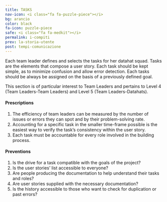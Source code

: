 ```yaml
---
title: TASKS
nav-icon: <i class="fa fa-puzzle-piece"></i>
bg: arancio
color: black
fa-icon: puzzle-piece
safe: <i class="fa fa-medkit"></i>
permalink: i-compiti
prev: la-storia-utente
post: tempi-comunicazione
---
```



Each team leader defines and selects the tasks for her datahat squad. Tasks are the elements that compose a user story. Each task should be kept simple, as to minimize confusion and allow error detection. Each tasks should be always be assigned on the basis of a previously defined goal. 

This section is of particular interest to Team Leaders and pertains to Level 4 (Team Leaders-Team Leaders) and Level 5 (Team Leaders-Datahats). 

#### <i class="fa fa-exclamation-circle"></i> Prescriptions

1. The efficiency of team leaders can be measured by the number of issues or errors they can spot and by their problem-solving rate.
2. Accounting for a specific task in the smaller time-frame possible is the easiest way to verify the task’s consistency within the user story.
4. Each task must be accountable for every role involved in the building process.

#### <i class="fa fa-question-circle"></i> Preventions

1. Is the drive for a task compatible with the goals of the project?
2. Is the user stories’ list accessible to everyone?
3. Are people producing the documentation to help understand their tasks and roles?
4. Are user stories supplied with the necessary documentation?
5. Is the history accessible to those who want to check for duplication or past errors?
